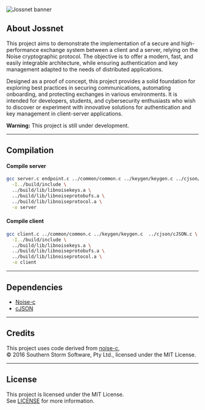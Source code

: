 ![Jossnet banner](https://jossweb.fr/img/jossnet-banner.png)

## About Jossnet

This project aims to demonstrate the implementation of a secure and high-performance exchange system between a client and a server, relying on the Noise cryptographic protocol. The objective is to offer a modern, fast, and easily integrable architecture, while ensuring authentication and key management adapted to the needs of distributed applications.

Designed as a proof of concept, this project provides a solid foundation for exploring best practices in securing communications, automating onboarding, and protecting exchanges in various environments. It is intended for developers, students, and cybersecurity enthusiasts who wish to discover or experiment with innovative solutions for authentication and key management in client-server applications.

**Warning:** This project is still under development.

---

## Compilation

#### Compile server
```sh
gcc server.c endpoint.c ../common/common.c ../keygen/keygen.c ../cjson/cJSON.c \
  -I../build/include \
  ../build/lib/libnoisekeys.a \
  ../build/lib/libnoiseprotobufs.a \
  ../build/lib/libnoiseprotocol.a \
  -o server
```

#### Compile client
```sh
gcc client.c ../common/common.c ../keygen/keygen.c  ../cjson/cJSON.c \
  -I../build/include \
  ../build/lib/libnoisekeys.a \
  ../build/lib/libnoiseprotobufs.a \
  ../build/lib/libnoiseprotocol.a \
  -o client
```

---

## Dependencies

- [Noise-c](https://github.com/rweather/noise-c)
- [cJSON](https://github.com/DaveGamble/cJSON)

---

## Credits

This project uses code derived from [noise-c](https://github.com/rweather/noise-c),  
© 2016 Southern Storm Software, Pty Ltd., licensed under the MIT License.

---

## License

This project is licensed under the MIT License.  
See [LICENSE](./LICENSE) for more information.